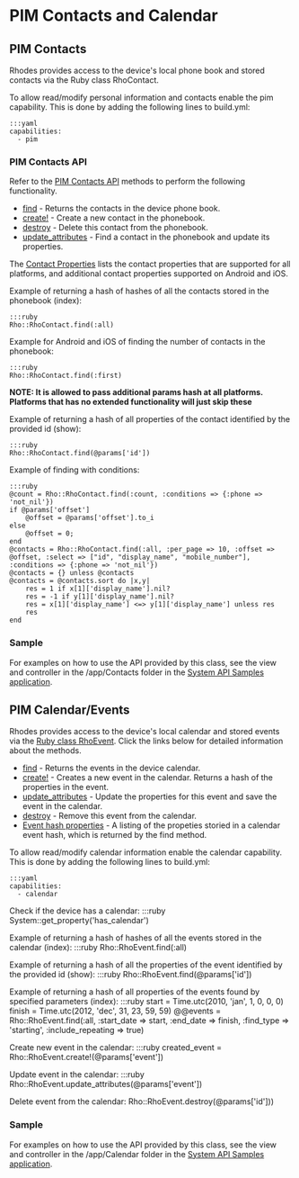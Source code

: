 # PIM Contacts and Calendar

## PIM Contacts

Rhodes provides access to the device's local phone book and stored contacts via the Ruby class RhoContact.

To allow read/modify personal information and contacts enable the pim capability. This is done by adding the following lines to build.yml:

	:::yaml
	capabilities:
	  - pim

### PIM Contacts API

Refer to the [PIM Contacts API](../rhodesapi/rhocontact-api) methods to perform the following functionality.

 * [find](../rhodesapi/rhocontact-api#find) - Returns the contacts in the device phone book.
 * [create!](../rhodesapi/rhocontact-api#create) - Create a new contact in the phonebook.
 * [destroy](../rhodesapi/rhocontact-api#destroy) - Delete this contact from the phonebook.
 * [update_attributes](../rhodesapi/rhocontact-api#updateattributes) - Find a contact in the phonebook and update its properties.

The [Contact Properties](../rhodesapi/rhocontact-api#contact-properties) lists the contact properties that are supported for all platforms, and additional contact properties supported on Android and iOS.

Example of returning a hash of hashes of all the contacts stored in the phonebook (index):

	:::ruby
	Rho::RhoContact.find(:all)

Example for Android and iOS of finding the number of contacts in the phonebook:

	:::ruby
	Rho::RhoContact.find(:first)

**NOTE: It is allowed to pass additional params hash at all platforms. Platforms that has no extended functionality will just skip these**

Example of returning a hash of all properties of the contact identified by the provided id (show):

	:::ruby
	Rho::RhoContact.find(@params['id'])

Example of finding with conditions:

	:::ruby
	@count = Rho::RhoContact.find(:count, :conditions => {:phone => 'not_nil'})
	if @params['offset']
		@offset = @params['offset'].to_i
	else
		@offset = 0;
	end
	@contacts = Rho::RhoContact.find(:all, :per_page => 10, :offset => @offset, :select => ["id", "display_name", "mobile_number"], :conditions => {:phone => 'not_nil'})    
	@contacts = {} unless @contacts
	@contacts = @contacts.sort do |x,y| 
		res = 1 if x[1]['display_name'].nil? 
		res = -1 if y[1]['display_name'].nil?
		res = x[1]['display_name'] <=> y[1]['display_name'] unless res
		res
	end

### Sample
For examples on how to use the API provided by this class, see the view and controller in the /app/Contacts folder in the [System API Samples application](http://github.com/rhomobile/rhodes-system-api-samples/tree/master/app/Contacts/controller.rb).

## PIM Calendar/Events
Rhodes provides access to the device's local calendar and stored events via the [Ruby class RhoEvent](../rhodesapi/rhoevent-api). Click the links below for detailed information about the methods.

 * [find](../rhodesapi/rhoevent-api#find) - Returns the events in the device calendar.
 * [create!](../rhodesapi/rhoevent-api#create) - Creates a new event in the calendar. Returns a hash of the properties in the event.
 * [update_attributes](../rhodesapi/rhoevent-api#updateattributes) - Update the properties for this event and save the event in the calendar.
 * [destroy](../rhodesapi/rhoevent-api#destroy) - Remove this event from the calendar.
 * [Event hash properties](../rhodesapi/rhoevent-api#event-hash-properties) - A listing of the propeties storied in a calendar event hash, which is returned by the find method.

To allow read/modify calendar information enable the calendar capability. This is done by adding the following lines to build.yml:

	:::yaml
	capabilities:
	  - calendar

Check if the device has a calendar:
	:::ruby
	System::get_property('has_calendar')

Example of returning a hash of hashes of all the events stored in the calendar (index):
	:::ruby
	Rho::RhoEvent.find(:all) 

Example of returning a hash of all the properties of the event identified by the provided id (show):
	:::ruby
	Rho::RhoEvent.find(@params['id'])

Example of returning a hash of all properties of the events found by specified parameters (index):
	:::ruby
	start = Time.utc(2010, 'jan', 1, 0, 0, 0)
    finish = Time.utc(2012, 'dec', 31, 23, 59, 59)
    @@events = Rho::RhoEvent.find(:all, :start_date => start, 
    	:end_date => finish, :find_type => 'starting', 
        :include_repeating => true)
 
Create new event in the calendar:
	:::ruby
	created_event = Rho::RhoEvent.create!(@params['event'])

Update event in the calendar:
	:::ruby
	Rho::RhoEvent.update_attributes(@params['event'])

Delete event from the calendar:
	Rho::RhoEvent.destroy(@params['id']))

### Sample
For examples on how to use the API provided by this class, see the view and controller in the /app/Calendar folder in the [System API Samples application](http://github.com/rhomobile/rhodes-system-api-samples/tree/master/app/Calendar/controller.rb).

